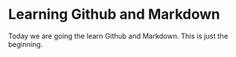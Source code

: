 # Learning Github and Markdown
Today we are going the learn Github and Markdown.
This is just the beginning.
